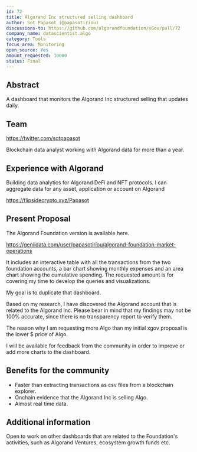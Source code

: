 ```yaml
---
id: 72
title: Algorand Inc structured selling dashboard
author: Sot Papasot (@papasotiriou)
discussions-to: https://github.com/algorandfoundation/xGov/pull/72
company_name: datascientist.algo
category: Tools
focus_area: Monitoring
open_source: Yes
amount_requested: 10000
status: Final
---
```


## Abstract
A dashboard that monitors the Algorand Inc structured selling that updates daily. 

## Team
https://twitter.com/sotpapasot

Blockchain data analyst working with Algorand data for more than a year. 

## Experience with Algorand
Building data analytics for Algorand DeFi and NFT protocols. I can aggregate data for any asset, application or account on Algorand

https://flipsidecrypto.xyz/Papasot

## Present Proposal
The Algorand Foundation version is available here. 

https://geniidata.com/user/papasotiriou/algorand-foundation-market-operations

It includes an interactive table with all the transactions from the two foundation accounts, a bar chart showing monthly expenses and an area chart showing the cumulative spending.
The requested amount is for covering my time to develop the queries and visualizations. 

My goal is to duplicate that dashboard. 

Based on my research, I have discovered the Algorand account that is related to the Algorand Inc. 
Please bear in mind that my findings may not be 100% accurate, since there is no transparency report to verify them. 

The reason why I am requesting more Algo than my initial xgov proposal is the lower $ price of Algo. 

I will be available for feedback from the community in order to improve or add more charts to the dashboard. 

## Benefits for the community
- Faster than extracting transactions as csv files from a blockchain explorer. 
- Onchain evidence that the Algorand Inc is selling Algo. 
- Almost real time data.

## Additional information
Open to work on other dashboards that are related to the Foundation's activities, such as Algorand Ventures, ecosystem growth funds etc. 
